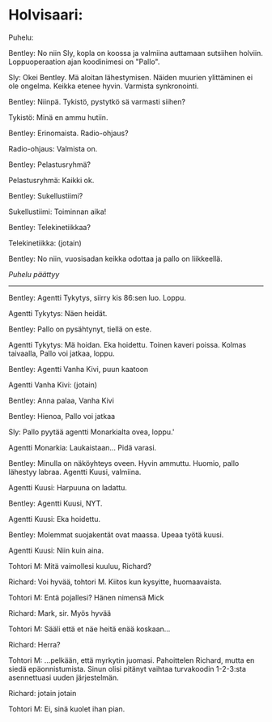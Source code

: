 # Holvisaari:

Puhelu:

Bentley:  No niin Sly, kopla on koossa ja valmiina auttamaan sutsiihen holviin. Loppuoperaation ajan koodinimesi on "Pallo".

Sly:  Okei Bentley. Mä aloitan lähestymisen. Näiden muurien ylittäminen ei ole ongelma. Keikka etenee hyvin. Varmista synkronointi.

Bentley:  Niinpä. Tykistö, pystytkö sä varmasti siihen?

Tykistö:  Minä en ammu hutiin.

Bentley:  Erinomaista. Radio-ohjaus?

Radio-ohjaus:  Valmista on.

Bentley:  Pelastusryhmä?

Pelastusryhmä:  Kaikki ok.

Bentley:  Sukellustiimi?

Sukellustiimi: Toiminnan aika!

Bentley:  Telekinetiikkaa?

Telekinetiikka:  (jotain)

Bentley:  No niin, vuosisadan keikka odottaa ja pallo on liikkeellä.

*Puhelu päättyy*

---

Bentley:  Agentti Tykytys, siirry kis 86:sen luo. Loppu.

Agentti Tykytys: Näen heidät.

Bentley: Pallo on pysähtynyt, tiellä on este.

Agentti Tykytys: Mä hoidan. Eka hoidettu. Toinen kaveri poissa. Kolmas taivaalla, Pallo voi jatkaa, loppu.

Bentley:  Agentti Vanha Kivi, puun kaatoon

Agentti Vanha Kivi: (jotain)

Bentley:  Anna palaa, Vanha Kivi

Bentley:  Hienoa, Pallo voi jatkaa

Sly: Pallo pyytää agentti Monarkialta ovea, loppu.'

Agentti Monarkia:  Laukaistaan... Pidä varasi.

Bentley:  Minulla on näköyhteys oveen. Hyvin ammuttu. Huomio, pallo lähestyy labraa. Agentti Kuusi, valmiina.

Agentti Kuusi: Harpuuna on ladattu.

Bentley:  Agentti Kuusi, NYT.

Agentti Kuusi: Eka hoidettu. 

Bentley:  Molemmat suojakentät ovat maassa. Upeaa työtä kuusi.

Agentti Kuusi: Niin kuin aina.

Tohtori M:  Mitä vaimollesi kuuluu, Richard?

Richard: Voi hyvää, tohtori M. Kiitos kun kysyitte, huomaavaista.

Tohtori M: Entä pojallesi? Hänen nimensä Mick

Richard: Mark, sir. Myös hyvää

Tohtori M: Sääli että et näe heitä enää koskaan...

Richard: Herra?

Tohtori M: ...pelkään, että myrkytin juomasi. Pahoittelen Richard, mutta en siedä epäonnistumista. Sinun olisi pitänyt vaihtaa turvakoodin 1-2-3:sta asennettuasi uuden järjestelmän.

Richard: jotain jotain

Tohtori M: Ei, sinä kuolet ihan pian.
